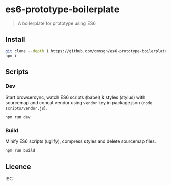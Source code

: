 es6-prototype-boilerplate
=========================

> A boilerplate for prototype using ES6

## Install
```bash
git clone --depth 1 https://github.com/dmnsgn/es6-prototype-boilerplate.git && cd es6-prototype-boilerplate/ && rm -rf .git
npm i
```

## Scripts
### Dev

Start browsersync, watch ES6 scripts (babel) & styles (stylus) with sourcemap and concat vendor using `vendor` key in package.json (`node scripts/vendor.js`).

```bash
npm run dev
```

### Build

Minify ES6 scripts (uglify), compress styles and delete sourcemap files.

```bash
npm run build
```

## Licence

ISC

